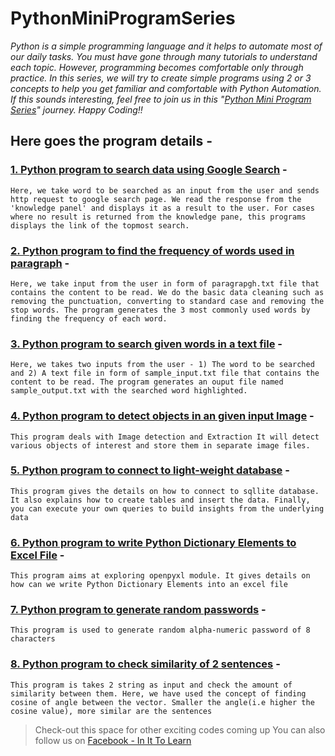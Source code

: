 # PythonMiniProgramSeries

*Python is a simple programming language and it helps to automate most of our daily tasks. You must have gone through many tutorials to understand each topic. However, programming becomes comfortable only through practice. In this series, we will try to create simple programs using 2 or 3 concepts to help you get familiar and comfortable with Python Automation. If this sounds interesting, feel free to join us in this "[Python Mini Program Series](https://pythonminiprogramseries.blogspot.com/)" journey. Happy Coding!!*

## Here goes the program details - 

### [1. Python program to search data using Google Search](https://github.com/Snigdha171/PythonMiniProgramSeries/tree/master/AutomateGoogleSearch) - 

```Here, we take word to be searched as an input from the user and sends http request to google search page. We read the response from the 'knowledge panel' and displays it as a result to the user. For cases where no result is returned from the knowledge pane, this programs displays the link of the topmost search.```

### [2. Python program to find the frequency of words used in paragraph](https://github.com/Snigdha171/PythonMiniProgramSeries/tree/master/FindWordFrequency) - 

```Here, we take input from the user in form of paragrapgh.txt file that contains the content to be read. We do the basic data cleaning such as removing the punctuation, converting to standard case and removing the stop words. The program generates the 3 most commonly used words by finding the frequency of each word.```

### [3. Python program to search given words in a text file](https://github.com/Snigdha171/PythonMiniProgramSeries/tree/master/PatternMatching) - 

```Here, we takes two inputs from the user - 1) The word to be searched and 2) A text file in form of sample_input.txt file that contains the content to be read. The program generates an ouput file named sample_output.txt with the searched word highlighted.```

### [4. Python program to detect objects in an given input Image](https://github.com/Snigdha171/PythonMiniProgramSeries/tree/master/ImageDetection) - 

```This program deals with Image detection and Extraction It will detect various objects of interest and store them in separate image files.```

### [5. Python program to connect to light-weight database](https://github.com/Snigdha171/PythonMiniProgramSeries/tree/master/SQLLiteDBConnection) - 

```This program gives the details on how to connect to sqllite database. It also explains how to create tables and insert the data. Finally, you can execute your own queries to build insights from the underlying data```

### [6. Python program to write Python Dictionary Elements to Excel File](https://github.com/Snigdha171/PythonMiniProgramSeries/tree/master/DictionaryToExcel) - 

```This program aims at exploring openpyxl module. It gives details on how can we write Python Dictionary Elements into an excel file```

### [7. Python program to generate random passwords](https://github.com/Snigdha171/PythonMiniProgramSeries/tree/master/generatePassword) - 

```This program is used to generate random alpha-numeric password of 8 characters```

### [8. Python program to check similarity of 2 sentences](https://github.com/Snigdha171/PythonMiniProgramSeries/tree/master/SimilarText) - 

```This program is takes 2 string as input and check the amount of similarity between them. Here, we have used the concept of finding cosine of angle between the vector. Smaller the angle(i.e higher the cosine value), more similar are the sentences```


> Check-out this space for other exciting codes coming up You can also follow us on [Facebook - In It To Learn](https://www.facebook.com/In-It-To-Learn-557691821426953/?ref=bookmarks)
